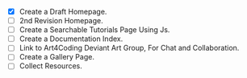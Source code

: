 - [x] Create a Draft Homepage.
- [ ] 2nd Revision Homepage.
- [ ] Create a Searchable Tutorials Page Using Js.
- [ ] Create a Documentation Index.
- [ ] Link to Art4Coding Deviant Art Group, For Chat and Collaboration.
- [ ] Create a Gallery Page.
- [ ] Collect Resources.
